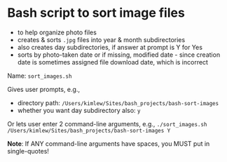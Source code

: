 # Bash script to sort image files

- to help organize photo files
- creates & sorts `.jpg` files into year & month subdirectories
- also creates day subdirectories, if answer at prompt is Y for Yes
- sorts by photo-taken date or if missing, modified date - since creation date is sometimes assigned file download date, which is incorrect

Name: `sort_images.sh`

Gives user prompts, e.g.,
- directory path: `/Users/kimlew/Sites/bash_projects/bash-sort-images`
- whether you want day subdirectory also: `y`

Or lets user enter 2 command-line arguments, e.g.,
`./sort_images.sh /Users/kimlew/Sites/bash_projects/bash-sort-images Y`

**Note**: If ANY command-line arguments have spaces, you MUST put in single-quotes!
